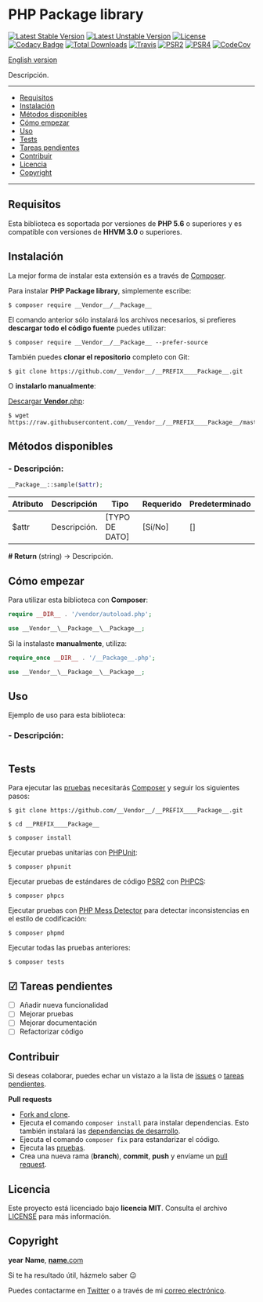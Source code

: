 # PHP __Package__ library

[![Latest Stable Version](https://poser.pugx.org/__vendor__/__PREFIX____Package__/v/stable)](https://packagist.org/packages/__vendor__/__PREFIX____Package__) [![Latest Unstable Version](https://poser.pugx.org/__vendor__/__PREFIX____Package__/v/unstable)](https://packagist.org/packages/__vendor__/__PREFIX____Package__) [![License](https://poser.pugx.org/__vendor__/__PREFIX____Package__/license)](LICENSE) [![Codacy Badge](https://www.codacy.com/project/badge/0c4e0d2297414c09949f369226a6ba80)](https://www.codacy.com/app/__Vendor__/__PREFIX____Package__) [![Total Downloads](https://poser.pugx.org/__vendor__/__Vendor__/downloads)](https://packagist.org/packages/__vendor__/__Vendor__) [![Travis](https://travis-ci.org/__Vendor__/__PREFIX____Package__.svg)](https://travis-ci.org/__Vendor__/__PREFIX____Package__) [![PSR2](https://img.shields.io/badge/PSR-2-1abc9c.svg)](http://www.php-fig.org/psr/psr-2/) [![PSR4](https://img.shields.io/badge/PSR-4-9b59b6.svg)](http://www.php-fig.org/psr/psr-4/) [![CodeCov](https://codecov.io/gh/__Vendor__/__PREFIX____Package__/branch/master/graph/badge.svg)](https://codecov.io/gh/__Vendor__/__PREFIX____Package__)

[English version](README.md)

Descripción.

---

- [Requisitos](#requisitos)
- [Instalación](#instalación)
- [Métodos disponibles](#métodos-disponibles)
- [Cómo empezar](#cómo-empezar)
- [Uso](#uso)
- [Tests](#tests)
- [Tareas pendientes](#-tareas-pendientes)
- [Contribuir](#contribuir)
- [Licencia](#licencia)
- [Copyright](#copyright)

---

## Requisitos

Esta biblioteca es soportada por versiones de **PHP 5.6** o superiores y es compatible con versiones de **HHVM 3.0** o superiores.

## Instalación 

La mejor forma de instalar esta extensión es a través de [Composer](http://getcomposer.org/download/).

Para instalar **PHP __Package__ library**, simplemente escribe:

    $ composer require __Vendor__/__Package__

El comando anterior sólo instalará los archivos necesarios, si prefieres **descargar todo el código fuente** puedes utilizar:

    $ composer require __Vendor__/__Package__ --prefer-source

También puedes **clonar el repositorio** completo con Git:

	$ git clone https://github.com/__Vendor__/__PREFIX____Package__.git

O **instalarlo manualmente**:

[Descargar __Vendor__.php](https://raw.githubusercontent.com/__Vendor__/__PREFIX____Package__/master/src/__Vendor__.php):

    $ wget https://raw.githubusercontent.com/__Vendor__/__PREFIX____Package__/master/src/__Vendor__.php

## Métodos disponibles

### - Descripción:

```php
__Package__::sample($attr);
```

| Atributo | Descripción | Tipo | Requerido | Predeterminado
| --- | --- | --- | --- | --- |
| $attr | Descripción. | [TYPO DE DATO] | [Sí/No] | [] |

**# Return** (string) → Descripción.

## Cómo empezar

Para utilizar esta biblioteca con **Composer**:

```php
require __DIR__ . '/vendor/autoload.php';

use __Vendor__\__Package__\__Package__;
```

Si la instalaste **manualmente**, utiliza:

```php
require_once __DIR__ . '/__Package__.php';

use __Vendor__\__Package__\__Package__;
```

## Uso

Ejemplo de uso para esta biblioteca:

### - Descripción:

```php
```

## Tests 

Para ejecutar las [pruebas](tests) necesitarás [Composer](http://getcomposer.org/download/) y seguir los siguientes pasos:

    $ git clone https://github.com/__Vendor__/__PREFIX____Package__.git
    
    $ cd __PREFIX____Package__

    $ composer install

Ejecutar pruebas unitarias con [PHPUnit](https://phpunit.de/):

    $ composer phpunit

Ejecutar pruebas de estándares de código [PSR2](http://www.php-fig.org/psr/psr-2/) con [PHPCS](https://github.com/squizlabs/PHP_CodeSniffer):

    $ composer phpcs

Ejecutar pruebas con [PHP Mess Detector](https://phpmd.org/) para detectar inconsistencias en el estilo de codificación:

    $ composer phpmd

Ejecutar todas las pruebas anteriores:

    $ composer tests

## ☑ Tareas pendientes

- [ ] Añadir nueva funcionalidad
- [ ] Mejorar pruebas
- [ ] Mejorar documentación
- [ ] Refactorizar código

## Contribuir

Si deseas colaborar, puedes echar un vistazo a la lista de
[issues](https://github.com/__Vendor__/__PREFIX____Package__/issues) o [tareas pendientes](#-tareas-pendientes).

**Pull requests**

* [Fork and clone](https://help.github.com/articles/fork-a-repo).
* Ejecuta el comando `composer install` para instalar dependencias.
  Esto también instalará las [dependencias de desarrollo](https://getcomposer.org/doc/03-cli.md#install).
* Ejecuta el comando `composer fix` para estandarizar el código.
* Ejecuta las [pruebas](#tests).
* Crea una nueva rama (**branch**), **commit**, **push** y envíame un
  [pull request](https://help.github.com/articles/using-pull-requests).

## Licencia

Este proyecto está licenciado bajo **licencia MIT**. Consulta el archivo [LICENSE](LICENSE) para más información.

## Copyright

__year__ __Name__, [__name__.com](https://__name__.com/)

Si te ha resultado útil, házmelo saber :wink:

Puedes contactarme en [Twitter](https://twitter.com/__Name__) o a través de mi [correo electrónico](mailto:__email__).